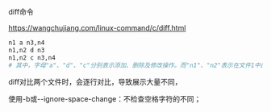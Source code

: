 diff命令

https://wangchujiang.com/linux-command/c/diff.html

```sh
n1 a n3,n4  
n1,n2 d n3  
n1,n2 c n3,n4 
# 其中，字母"a"、"d"、"c"分别表示添加、删除及修改操作。而"n1"、"n2"表示在文件1中的行号，"n3"、"n4"表示在文件2中的行号。
```



diff对比两个文件时，会逐行对比，导致展示大量不同，

使用-b或--ignore-space-change：不检查空格字符的不同；

